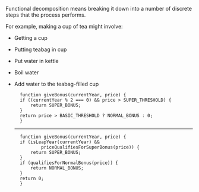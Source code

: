 Functional decomposition means breaking it down into a number of discrete steps that the process performs.

For example, making a cup of tea might involve:

- Getting a cup
- Putting teabag in cup
- Put water in kettle
- Boil water
- Add water to the teabag-filled cup


        function giveBonus(currentYear, price) {
        if ((currentYear % 2 === 0) && price > SUPER_THRESHOLD) {
            return SUPER_BONUS;
        }
        return price > BASIC_THRESHOLD ? NORMAL_BONUS : 0;
        }
    
    --------------------------------------------------------
    
        function giveBonus(currentYear, price) {
        if (isLeapYear(currentYear) && 
                priceQualifiesForSuperBonus(price)) {
            return SUPER_BONUS;
        }
        if (qualifiesForNormalBonus(price)) {
            return NORMAL_BONUS;
        }
        return 0;
        }
